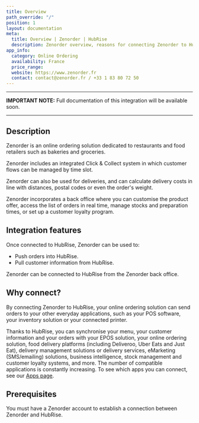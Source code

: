 ```yaml
---
title: Overview
path_override: "/"
position: 1
layout: documentation
meta:
  title: Overview | Zenorder | HubRise
  description: Zenorder overview, reasons for connecting Zenorder to HubRise and summary of integrated features. Synchronise data between your EPOS, Zenorder and your apps.
app_info:
  category: Online Ordering
  availability: France
  price_range:
  website: https://www.zenorder.fr
  contact: contact@zenorder.fr / +33 1 83 80 72 50
---
```


---

**IMPORTANT NOTE:** Full documentation of this integration will be available soon.

---

## Description

Zenorder is an online ordering solution dedicated to restaurants and food retailers such as bakeries and groceries.

Zenorder includes an integrated Click & Collect system in which customer flows can be managed by time slot.

Zenorder can also be used for deliveries, and can calculate delivery costs in line with distances, postal codes or even the order's weight.

Zenorder incorporates a back office where you can customise the product offer, access the list of orders in real time, manage stocks and preparation times, or set up a customer loyalty program.

## Integration features

Once connected to HubRise, Zenorder can be used to:

- Push orders into HubRise.
- Pull customer information from HubRise.

Zenorder can be connected to HubRise from the Zenorder back office.

## Why connect?

By connecting Zenorder to HubRise, your online ordering solution can send orders to your other everyday applications, such as your POS software, your inventory solution or your connected printer.

Thanks to HubRise, you can synchronise your menu, your customer information and your orders with your EPOS solution, your online ordering solution, food delivery platforms (including Deliveroo, Uber Eats and Just Eat), delivery management solutions or delivery services, eMarketing (SMS/emailing) solutions, business intelligence, stock management and customer loyalty systems, and more. The number of compatible applications is constantly increasing. To see which apps you can connect, see our [Apps page](/apps).

## Prerequisites

You must have a Zenorder account to establish a connection between Zenorder and HubRise.
